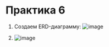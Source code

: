 # Практика 6

1. Создаем ERD-диаграмму:
![image](https://user-images.githubusercontent.com/112688587/231153700-54f90056-7f3a-4204-a7e5-5610039757c2.png)

2. ![image](https://user-images.githubusercontent.com/112688587/231161307-88476017-543a-4725-8d9f-db89e547e927.png)
